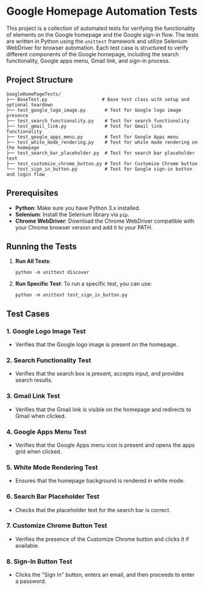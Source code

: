 
# Google Homepage Automation Tests

This project is a collection of automated tests for verifying the functionality of elements on the Google homepage and the Google sign-in flow. The tests are written in Python using the `unittest` framework and utilize Selenium WebDriver for browser automation. Each test case is structured to verify different components of the Google homepage, including the search functionality, Google apps menu, Gmail link, and sign-in process.

## Project Structure

```
GoogleHomePageTests/
├── BaseTest.py                    # Base test class with setup and optional teardown
├── test_google_logo_image.py       # Test for Google logo image presence
├── test_search_functionality.py    # Test for search functionality
├── test_gmail_link.py              # Test for Gmail link functionality
├── test_google_apps_menu.py        # Test for Google Apps menu
├── test_white_mode_rendering.py    # Test for white mode rendering on the homepage
├── test_search_bar_placeholder.py  # Test for search bar placeholder text
├── test_customize_chrome_button.py # Test for Customize Chrome button
└── test_sign_in_button.py          # Test for Google sign-in button and login flow
```

## Prerequisites

- **Python**: Make sure you have Python 3.x installed.
- **Selenium**: Install the Selenium library via `pip`.
- **Chrome WebDriver**: Download the Chrome WebDriver compatible with your Chrome browser version and add it to your PATH.



## Running the Tests

1. **Run All Tests**:
    ```
    python -m unittest discover
    ```

2. **Run Specific Test**:
    To run a specific test, you can use:
    ```
    python -m unittest test_sign_in_button.py
    ```

## Test Cases

### 1. Google Logo Image Test
   - Verifies that the Google logo image is present on the homepage.

### 2. Search Functionality Test
   - Verifies that the search box is present, accepts input, and provides search results.

### 3. Gmail Link Test
   - Verifies that the Gmail link is visible on the homepage and redirects to Gmail when clicked.

### 4. Google Apps Menu Test
   - Verifies that the Google Apps menu icon is present and opens the apps grid when clicked.

### 5. White Mode Rendering Test
   - Ensures that the homepage background is rendered in white mode.

### 6. Search Bar Placeholder Test
   - Checks that the placeholder text for the search bar is correct.

### 7. Customize Chrome Button Test
   - Verifies the presence of the Customize Chrome button and clicks it if available.

### 8. Sign-In Button Test
   - Clicks the "Sign In" button, enters an email, and then proceeds to enter a password.
